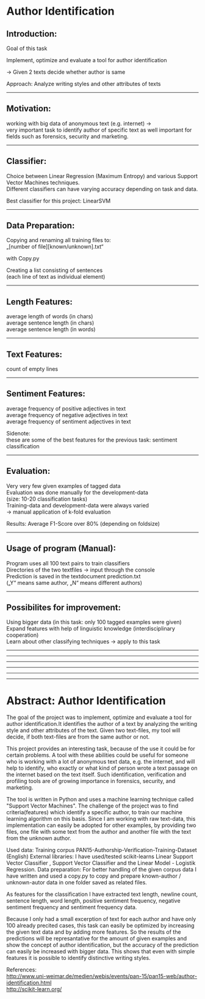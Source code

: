 # Author Identification


## Introduction:

Goal of this task  

Implement, optimize and evaluate a tool for author identification  

→ Given 2 texts decide whether author is same  

Approach: Analyze writing styles and other attributes of texts

_________________

## Motivation:

working with big data of anonymous text (e.g. internet) →  
very important task to identify author of specific text as well important for fields such as forensics, security and marketing.

_________________

## Classifier:

Choice between Linear Regression (Maximum Entropy) and various Support Vector Machines techniques.    
Different classifiers can have varying accuracy depending on task and data.  

Best classifier for this project: LinearSVM 

__________________

## Data Preparation:

Copying and renaming all training files to:  
„[number of file][known/unknown].txt“

with Copy.py   

Creating a list consisting of sentences  
(each line of text as individual element)

__________________

## Length Features:

average length of words (in chars)  
average sentence length (in chars)  
average sentence length (in words)  

_________________________

## Text Features:

count of empty lines

_________________________

## Sentiment Features:

average frequency of positive adjectives in text  
average frequency of negative adjectives in text  
average frequency of sentiment adjectives in text  

Sidenote:  
these are some of the best features for the previous task: sentiment classification

________________________

## Evaluation:

Very very few given examples of tagged data  
Evaluation was done manually for the development-data  
(size: 10-20 classification tasks)  
Training-data and development-data were always varied  
→ manual application of k-fold evaluation  

Results: Average F1-Score over 80% (depending on foldsize)  

_________________________

## Usage of program (Manual):

Program uses all 100 text pairs to train classifiers  
Directories of the two textfiles → input through the console  
Prediction is saved in the textdocument prediction.txt  
(„Y“ means same author, „N“ means different authors)  

____________________________

## Possibilites for improvement:

Using bigger data (in this task: only 100 tagged examples were given)   
Expand features with help of linguistic knowledge (interdisciplinary cooperation)    
Learn about other classifying techniques → apply to this task  

_____________________________
_____________________________
_____________________________
_____________________________
_____________________________
_____________________________

# Abstract: Author Identification

The goal of the project was to implement, optimize and evaluate a tool for author 
identification.It identifies the author of a text by analyzing the writing style and other 
attributes of the text. Given two text-files, my tool will decide, if both text-files are from
the same author or not.  

This project provides an interesting task, because of the use it could be for certain 
problems. A tool with these abilities could be useful for someone who is working 
with a lot of anonymous text data, e.g. the internet, and will help to identify, who 
exactly or what kind of person wrote a text passage on the internet based on the text 
itself. Such identification, verification and profiling tools are of growing importance in 
forensics, security, and marketing.  

The tool is written in Python and uses a machine learning technique called "Support 
Vector Machines". The challenge of the project was to find criteria(features) which 
identify a specific author, to train our machine learning algorithm on this basis. Since 
I am working with raw text-data, this implementation can easily be adopted for other
examples, by providing two files, one file with some text from the author and another 
file with the text from the unknown author.   

Used data: Training corpus PAN15-Authorship-Verification-Training-Dataset (English)
External libraries: I have used/tested scikit-learns Linear Support Vector Classifier , 
Support Vector Classifier and the Linear Model - Logistik Regression.
Data preparation: For better handling of the given corpus data I have written and 
used a copy.py to copy and prepare known-author / unknown-autor data in one folder 
saved as related files.  

As features for the classification I have extracted text length, newline count, 
sentence length, word length, positive sentiment frequency, negative sentiment 
frequency and sentiment frequency data.  

Because I only had a small excerption of text for each author and have only 100 
already precited cases, this task can easily be optimized by increasing the given text 
data and by adding more features. So the results of the predictions will be 
represantative for the amount of given examples and show the concept of author 
identification, but the accuracy of the prediction can easily be increased with bigger 
data. This shows that even with simple features it is possible to identify distinctive 
writing styles.   

References:   
http://www.uni-weimar.de/medien/webis/events/pan-15/pan15-web/author-identification.html  
http://scikit-learn.org/  
